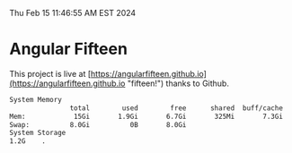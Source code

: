 Thu Feb 15 11:46:55 AM EST 2024

# Angular Fifteen


This project is live at [https://angularfifteen.github.io](https://angularfifteen.github.io "fifteen!") thanks to Github.

```bash
System Memory
               total        used        free      shared  buff/cache   available
Mem:            15Gi       1.9Gi       6.7Gi       325Mi       7.3Gi        13Gi
Swap:          8.0Gi          0B       8.0Gi
System Storage
1.2G	.
```
